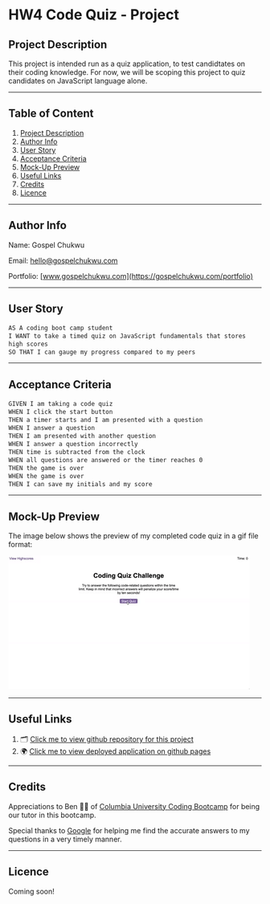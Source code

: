 # HW4 Code Quiz - Project

## Project Description

This project is intended run as a quiz application, to test candidtates on their coding knowledge. For now, we will be scoping this project to quiz candidates on JavaScript language alone.

---

## Table of Content

1. [Project Description](https://github.com/Brondchux/hw4-code-quiz#project-description)
2. [Author Info](https://github.com/Brondchux/hw4-code-quiz#author-info)
3. [User Story](https://github.com/Brondchux/hw4-code-quiz#user-story)
4. [Acceptance Criteria](https://github.com/Brondchux/hw4-code-quiz#acceptance-criteria)
5. [Mock-Up Preview](https://github.com/Brondchux/hw4-code-quiz#mock-up-preview)
6. [Useful Links](https://github.com/Brondchux/hw4-code-quiz#useful-links)
7. [Credits](https://github.com/Brondchux/hw4-code-quiz#credits)
8. [Licence](https://github.com/Brondchux/hw4-code-quiz#licence)

---

## Author Info

Name: Gospel Chukwu

Email: hello@gospelchukwu.com

Portfolio: [www.gospelchukwu.com](https://gospelchukwu.com/portfolio)

---

## User Story

```
AS A coding boot camp student
I WANT to take a timed quiz on JavaScript fundamentals that stores high scores
SO THAT I can gauge my progress compared to my peers
```

---

## Acceptance Criteria

```
GIVEN I am taking a code quiz
WHEN I click the start button
THEN a timer starts and I am presented with a question
WHEN I answer a question
THEN I am presented with another question
WHEN I answer a question incorrectly
THEN time is subtracted from the clock
WHEN all questions are answered or the timer reaches 0
THEN the game is over
WHEN the game is over
THEN I can save my initials and my score
```

---

## Mock-Up Preview

The image below shows the preview of my completed code quiz in a gif file format:

![This is a preview video clip of my code quiz project in a gif file format.](./assets/images/code-quiz-demo.gif)

---

## Useful Links

1. 🗂 [Click me to view github repository for this project](https://github.com/Brondchux/hw4-code-quiz)
2. 🌍 [Click me to view deployed application on github pages](https://brondchux.github.io/hw4-code-quiz/)

---

## Credits

Appreciations to Ben 🙌🏾 of [Columbia University Coding Bootcamp](https://bootcamp.cvn.columbia.edu/coding/landing-ftpt/?s=Google-Brand&msg_cv_scta=4&msg_cv_stbn=1&msg_cv_fcta=1&dki=Learn%20Coding&pkw=%2Bcolumbia%20%2Bcoding%20%2Bbootcamp&pcrid=471112563836&pmt=b&utm_source=google&utm_medium=cpc&utm_campaign=GGL%7CCOLUMBIA-UNIVERSITY%7CSEM%7CCODING%7C-%7COFL%7CTIER-1%7CALL%7CBRD%7CBMM%7CCore%7CBootcamp&utm_term=%2Bcolumbia%20%2Bcoding%20%2Bbootcamp&s=google&k=%2Bcolumbia%20%2Bcoding%20%2Bbootcamp&utm_adgroupid=111600049635&utm_locationphysicalms=9067609&utm_matchtype=b&utm_network=g&utm_device=c&utm_content=471112563836&utm_placement=&gclid=CjwKCAjwlrqHBhByEiwAnLmYUA8CIItksRJF6IT6XMX8WOOJBO-jtCRkzXZhI2gvsZrFEpYdRXy54RoC6jQQAvD_BwE&gclsrc=aw.ds) for being our tutor in this bootcamp.

Special thanks to [Google](https://www.google.com) for helping me find the accurate answers to my questions in a very timely manner.

---

## Licence

Coming soon!
